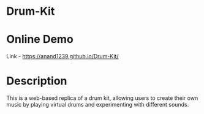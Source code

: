 # Drum-Kit

# Online Demo
Link - https://anand1239.github.io/Drum-Kit/

# Description
This is a web-based replica of a drum kit, allowing users to create their own music by playing virtual drums and experimenting with different sounds.
